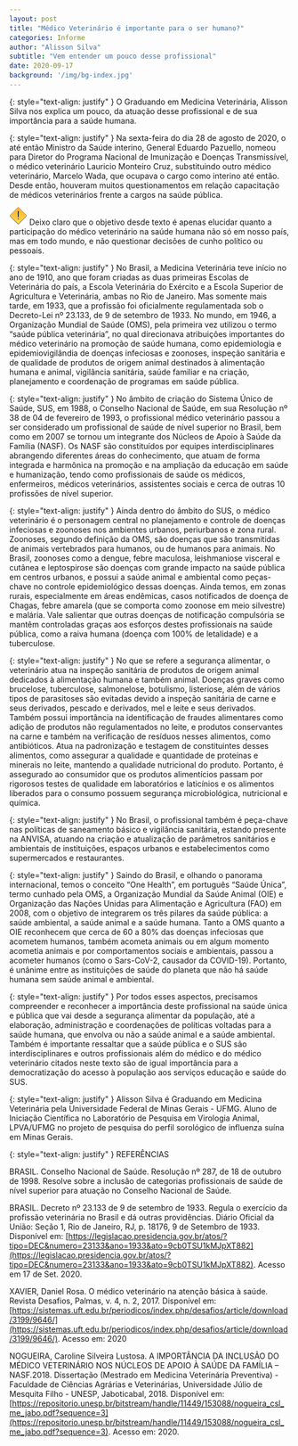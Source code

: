 ```yaml
---
layout: post
title: "Médico Veterinário é importante para o ser humano?"
categories: Informe
author: "Alisson Silva"
subtitle: "Vem entender um pouco desse profissional"
date: 2020-09-17
background: '/img/bg-index.jpg'
---
```

{: style="text-align: justify" }
O Graduando em Medicina Veterinária, Alisson Silva nos explica um pouco, da atuação desse profissional e de sua importância para a saúde humana. 

{: style="text-align: justify" }
Na sexta-feira do dia 28 de agosto de 2020, o até então Ministro da Saúde interino, General Eduardo Pazuello, nomeou para Diretor do Programa Nacional de Imunização e Doenças Transmissível, o médico veterinário Lauricio Monteiro Cruz, substituindo outro médico veterinário, Marcelo Wada, que ocupava o cargo como interino até então. Desde então, houveram muitos questionamentos em relação capacitação de médicos veterinários frente a cargos na saúde pública.

![](/img/warning.png) Deixo claro que o objetivo desde texto é apenas elucidar quanto a participação do médico veterinário na saúde humana não só em nosso país, mas em todo mundo, e não questionar decisões de cunho político ou pessoais.

{: style="text-align: justify" }
No Brasil, a Medicina Veterinária teve início no ano de 1910, ano que foram criadas as duas primeiras Escolas de Veterinária do país, a Escola Veterinária do Exército e a Escola Superior de Agricultura e Veterinária, ambas no Rio de Janeiro. Mas somente mais tarde, em 1933, que a profissão foi oficialmente regulamentada sob o Decreto-Lei nº 23.133, de 9 de setembro de 1933. No mundo, em 1946, a Organização Mundial de Saúde (OMS), pela primeira vez utilizou o termo “saúde pública veterinária”, no qual direcionava atribuições importantes do médico veterinário na promoção de saúde humana, como epidemiologia e epidemiovigilândia de doenças infeciosas e zoonoses, inspeção sanitária e de qualidade de produtos de origem animal destinados à alimentação humana e animal, vigilância sanitária, saúde familiar e na criação, planejamento e coordenação de programas em saúde pública.

{: style="text-align: justify" }
No âmbito de criação do Sistema Único de Saúde, SUS, em 1988, o Conselho Nacional de Saúde, em sua Resolução nº 38 de 04 de fevereiro de 1993, o profissional médico veterinário passou a ser considerado um profissional de saúde de nível superior no Brasil, bem como em 2007 se tornou um integrante dos Núcleos de Apoio à Saúde da Família (NASF). Os NASF são constituídos por equipes interdisciplinares abrangendo diferentes áreas do conhecimento, que atuam de forma integrada e harmônica na promoção e na ampliação da educação em saúde e humanização, tendo como profissionais de saúde os médicos, enfermeiros, médicos veterinários, assistentes sociais e cerca de outras 10 profissões de nível superior.

{: style="text-align: justify" }
Ainda dentro do âmbito do SUS, o médico veterinário é o personagem central no planejamento e controle de doenças infeciosas e zoonoses nos ambientes urbanos, periurbanos e zona rural. Zoonoses, segundo definição da OMS, são doenças que são transmitidas de animais vertebrados para humanos, ou de humanos para animais. No Brasil, zoonoses como a dengue, febre maculosa, leishmaniose visceral e cutânea e leptospirose são doenças com grande impacto na saúde pública em centros urbanos, e possui a saúde animal e ambiental como peças-chave no controle epidemiológico dessas doenças. Ainda temos, em zonas rurais, especialmente em áreas endêmicas, casos notificados de doença de Chagas, febre amarela (que se comporta como zoonose em meio silvestre) e malária. Vale salientar que outras doenças de notificação compulsória se mantêm controladas graças aos esforços destes profissionais na saúde pública, como a raiva humana (doença com 100% de letalidade) e a tuberculose.

{: style="text-align: justify" }
No que se refere a segurança alimentar, o veterinário atua na inspeção sanitária de produtos de origem animal dedicados à alimentação humana e também animal. Doenças graves como brucelose, tuberculose, salmonelose, botulismo, listeriose, além de vários tipos de parasitoses são evitadas devido a inspeção sanitária de carne e seus derivados, pescado e derivados, mel e leite e seus derivados. Também possui importância na identificação de fraudes alimentares como adição de produtos não regulamentados no leite, e produtos conservantes na carne e também na verificação de resíduos nesses alimentos, como antibióticos. Atua na padronização e testagem de constituintes desses alimentos, como assegurar a qualidade e quantidade de proteínas e minerais no leite, mantendo a qualidade nutricional do produto. Portanto, é assegurado ao consumidor que os produtos alimentícios passam por rigorosos testes de qualidade em laboratórios e laticínios e os alimentos liberados para o consumo possuem segurança microbiológica, nutricional e química.

{: style="text-align: justify" }
No Brasil, o profissional também é peça-chave nas políticas de saneamento básico e vigilância sanitária, estando presente na ANVISA, atuando na criação e atualização de parâmetros sanitários e ambientais de instituições, espaços urbanos e estabelecimentos como supermercados e restaurantes.

{: style="text-align: justify" }
Saindo do Brasil, e olhando o panorama internacional, temos o conceito “One Health”, em português “Saúde Única”, termo cunhado pela OMS, a Organização Mundial da Saúde Animal (OIE) e Organização das Nações Unidas para Alimentação e Agricultura (FAO)  em 2008, com o objetivo de integrarem os três pilares da saúde pública: a saúde ambiental, a saúde animal e a saúde humana. Tanto a OMS quanto a OIE reconhecem que cerca de 60 a 80% das doenças infeciosas que acometem humanos, também acometa animais ou em algum momento acometia animais e por comportamentos sociais e ambientais, passou a acometer humanos (como o Sars-CoV-2, causador da COVID-19). Portanto, é unânime entre as instituições de saúde do planeta que não há saúde humana sem saúde animal e ambiental.

{: style="text-align: justify" }
Por todos esses aspectos, precisamos compreender e reconhecer a importância deste profissional na saúde única e pública que vai desde a segurança alimentar da população, até a elaboração, administração e coordenações de políticas voltadas para a saúde humana, que envolva ou não a saúde animal e a saúde ambiental. Também é importante ressaltar que a saúde pública e o SUS são interdisciplinares e outros profissionais além do médico e do médico veterinário citados neste texto são de igual importância para a democratização do acesso à população aos serviços educação e saúde do SUS.

{: style="text-align: justify" }
Alisson Silva é Graduando em Medicina Veterinária pela Universidade Federal de Minas Gerais - UFMG. Aluno de Iniciação Científica no Laboratório de Pesquisa em Virologia Animal, LPVA/UFMG no projeto de pesquisa do perfil sorológico de influenza suína em Minas Gerais.

{: style="text-align: justify" }
REFERÊNCIAS

BRASIL. Conselho Nacional de Saúde. Resolução nº 287, de 18 de outubro de 1998. Resolve sobre a inclusão de categorias profissionais de saúde de nível superior para atuação no Conselho Nacional de Saúde. 

BRASIL. Decreto nº 23.133 de 9 de setembro de 1933. Regula o exercício da profissão veterinária no Brasil e dá outras providências. Diário Oficial da União: Seção 1, Rio de Janeiro, RJ, p. 18176, 9 de Setembro de 1933. Disponível em: [https://legislacao.presidencia.gov.br/atos/?tipo=DEC&numero=23133&ano=1933&ato=9cb0TSU1kMJpXT882](https://legislacao.presidencia.gov.br/atos/?tipo=DEC&numero=23133&ano=1933&ato=9cb0TSU1kMJpXT882). Acesso em 17 de Set. 2020.

XAVIER, Daniel Rosa. O médico veterinário na atenção básica à saúde. Revista Desafios, Palmas, v. 4, n. 2, 2017. Disponível em: [https://sistemas.uft.edu.br/periodicos/index.php/desafios/article/download/3199/9646/](https://sistemas.uft.edu.br/periodicos/index.php/desafios/article/download/3199/9646/). Acesso em: 2020

NOGUEIRA, Caroline Silveira Lustosa. A IMPORTÂNCIA DA INCLUSÃO DO MÉDICO VETERINÁRIO NOS NÚCLEOS DE APOIO À SAÚDE DA FAMÍLIA – NASF.2018. Dissertação (Mestrado em Medicina Veterinária Preventiva) - Faculdade de Ciências Agrárias e Veterinárias, Universidade Júlio de Mesquita Filho - UNESP, Jaboticabal, 2018. Disponível em: [https://repositorio.unesp.br/bitstream/handle/11449/153088/nogueira_csl_me_jabo.pdf?sequence=3](https://repositorio.unesp.br/bitstream/handle/11449/153088/nogueira_csl_me_jabo.pdf?sequence=3). Acesso em: 2020.

